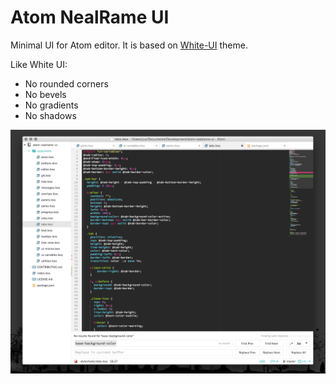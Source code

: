 Atom NealRame UI
================

Minimal UI for Atom editor. It is based on [White-UI](https://github.com/williamtguerra/white-ui)
theme.

Like White UI:
- No rounded corners
- No bevels
- No gradients
- No shadows

![](https://raw.githubusercontent.com/NealRame/atom-nealrame-ui/master/screenshot.png)
